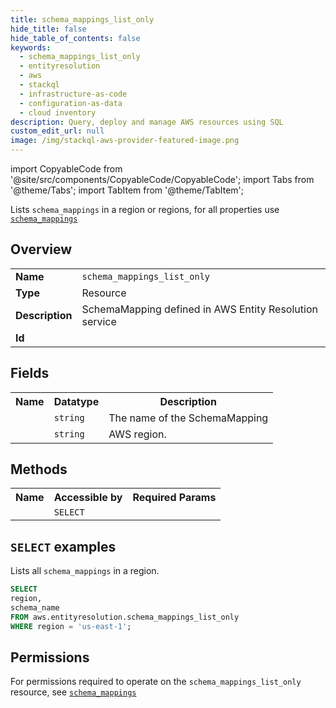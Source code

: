 ```yaml
---
title: schema_mappings_list_only
hide_title: false
hide_table_of_contents: false
keywords:
  - schema_mappings_list_only
  - entityresolution
  - aws
  - stackql
  - infrastructure-as-code
  - configuration-as-data
  - cloud inventory
description: Query, deploy and manage AWS resources using SQL
custom_edit_url: null
image: /img/stackql-aws-provider-featured-image.png
---
```


import CopyableCode from '@site/src/components/CopyableCode/CopyableCode';
import Tabs from '@theme/Tabs';
import TabItem from '@theme/TabItem';

Lists <code>schema_mappings</code> in a region or regions, for all properties use <a href="/services/serviceName/schema_mappings/"><code>schema_mappings</code></a>

## Overview
<table>
<tbody>
<tr><td><b>Name</b></td><td><code>schema_mappings_list_only</code></td></tr>
<tr><td><b>Type</b></td><td>Resource</td></tr>
<tr><td><b>Description</b></td><td>SchemaMapping defined in AWS Entity Resolution service</td></tr>
<tr><td><b>Id</b></td><td><CopyableCode code="aws.entityresolution.schema_mappings_list_only" /></td></tr>
</tbody>
</table>

## Fields
<table>
<tbody>
<tr><th>Name</th><th>Datatype</th><th>Description</th></tr><tr><td><CopyableCode code="schema_name" /></td><td><code>string</code></td><td>The name of the SchemaMapping</td></tr>
<tr><td><CopyableCode code="region" /></td><td><code>string</code></td><td>AWS region.</td></tr>
</tbody>
</table>

## Methods

<table>
<tbody>
  <tr>
    <th>Name</th>
    <th>Accessible by</th>
    <th>Required Params</th>
  </tr>
  <tr>
    <td><CopyableCode code="list_resources" /></td>
    <td><code>SELECT</code></td>
    <td><CopyableCode code="region" /></td>
  </tr>
</tbody>
</table>

## `SELECT` examples
Lists all <code>schema_mappings</code> in a region.
```sql
SELECT
region,
schema_name
FROM aws.entityresolution.schema_mappings_list_only
WHERE region = 'us-east-1';
```


## Permissions

For permissions required to operate on the <code>schema_mappings_list_only</code> resource, see <a href="/services/entityresolution/schema_mappings/#permissions"><code>schema_mappings</code></a>

